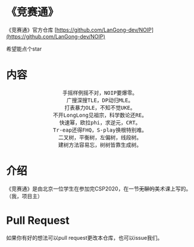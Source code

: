 # 《竞赛通》
《竞赛通》官方仓库 [https://github.com/LanGong-dev/NOIP](https://github.com/LanGong-dev/NOIP)

希望能点个star

# 内容

<center><pre>
手摇样例摇不对，NOIP要爆零。
广搜深搜TLE，DP动归MLE。
打表暴力OLE，不知不觉UKE。
不开LongLong见祖宗，科学数论还RE。
快速幂，欧拉phi，求逆元，CRT。
Tr-eap还得FHQ，S-play换根特别难。
二叉树，平衡树，左偏树，线段树。
建树方法容易忘，树树皆靠生成树。
</pre></center>

# 介绍

《竞赛通》是由北京一位学生在参加完CSP2020，在一节~~无聊的~~美术课上写的。
（我，项目主）

# Pull Request

如果你有好的想法可以pull request更改本仓库，也可以issue我们。

